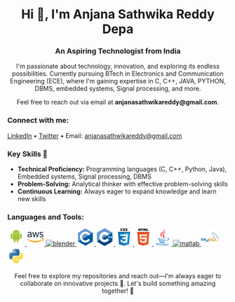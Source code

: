<h1 align="center">Hi 👋, I'm Anjana Sathwika Reddy Depa</h1>
<h3 align="center">An Aspiring Technologist from India</h3>

<p align="center">I'm passionate about technology, innovation, and exploring its endless possibilities. Currently pursuing BTech in Electronics and Communication Engineering (ECE), where I'm gaining expertise in C, C++, JAVA, PYTHON, DBMS, embedded systems, Signal processing, and more.</p>

<p align="center">Feel free to reach out via email at <strong>anjanasathwikareddy@gmail.com</strong>.</p>

<h3 align="left">Connect with me:</h3>
<p align="left">
  <a href="https://www.linkedin.com/in/anjana-sathwika-reddy-depa-03a093282/" target="_blank" rel="noopener noreferrer">LinkedIn</a> •
  <a href="https://twitter.com/AnjanaDepa" target="_blank" rel="noopener noreferrer">Twitter</a> •
  Email: <a href="mailto:anjanasathwikareddy@gmail.com">anjanasathwikareddy@gmail.com</a>
</p>

<h3 align="left">Key Skills 🔧</h3>
<ul>
  <li><strong>Technical Proficiency:</strong> Programming languages (C, C++, Python, Java), Embedded systems, Signal processing, DBMS</li>
  <li><strong>Problem-Solving:</strong> Analytical thinker with effective problem-solving skills</li>
  <li><strong>Continuous Learning:</strong> Always eager to expand knowledge and learn new skills</li>
</ul>

<h3 align="left">Languages and Tools:</h3>
<p align="left">
  <a href="https://developer.android.com" target="_blank" rel="noopener noreferrer"> <img src="https://raw.githubusercontent.com/devicons/devicon/master/icons/android/android-original-wordmark.svg" alt="android" width="40" height="40"/> </a>
  <a href="https://aws.amazon.com" target="_blank" rel="noopener noreferrer"> <img src="https://raw.githubusercontent.com/devicons/devicon/master/icons/amazonwebservices/amazonwebservices-original-wordmark.svg" alt="aws" width="40" height="40"/> </a>
  <a href="https://www.blender.org/" target="_blank" rel="noopener noreferrer"> <img src="https://download.blender.org/branding/community/blender_community_badge_white.svg" alt="blender" width="40" height="40"/> </a>
  <a href="https://www.cprogramming.com/" target="_blank" rel="noopener noreferrer"> <img src="https://raw.githubusercontent.com/devicons/devicon/master/icons/c/c-original.svg" alt="c" width="40" height="40"/> </a>
  <a href="https://www.w3schools.com/cpp/" target="_blank" rel="noopener noreferrer"> <img src="https://raw.githubusercontent.com/devicons/devicon/master/icons/cplusplus/cplusplus-original.svg" alt="cplusplus" width="40" height="40"/> </a>
  <a href="https://www.w3schools.com/css/" target="_blank" rel="noopener noreferrer"> <img src="https://raw.githubusercontent.com/devicons/devicon/master/icons/css3/css3-original-wordmark.svg" alt="css3" width="40" height="40"/> </a>
  <a href="https://www.w3.org/html/" target="_blank" rel="noopener noreferrer"> <img src="https://raw.githubusercontent.com/devicons/devicon/master/icons/html5/html5-original-wordmark.svg" alt="html5" width="40" height="40"/> </a>
  <a href="https://www.java.com" target="_blank" rel="noopener noreferrer"> <img src="https://raw.githubusercontent.com/devicons/devicon/master/icons/java/java-original.svg" alt="java" width="40" height="40"/> </a>
  <a href="https://www.mathworks.com/" target="_blank" rel="noopener noreferrer"> <img src="https://upload.wikimedia.org/wikipedia/commons/2/21/Matlab_Logo.png" alt="matlab" width="40" height="40"/> </a>
  <a href="https://www.mysql.com/" target="_blank" rel="noopener noreferrer"> <img src="https://raw.githubusercontent.com/devicons/devicon/master/icons/mysql/mysql-original-wordmark.svg" alt="mysql" width="40" height="40"/> </a>
  <a href="https://www.python.org" target="_blank" rel="noopener noreferrer"> <img src="https://raw.githubusercontent.com/devicons/devicon/master/icons/python/python-original.svg" alt="python" width="40" height="40"/> </a>
</p>

<p align="center">Feel free to explore my repositories and reach out—I'm always eager to collaborate on innovative projects 🌈. Let's build something amazing together! 🚀</p>
